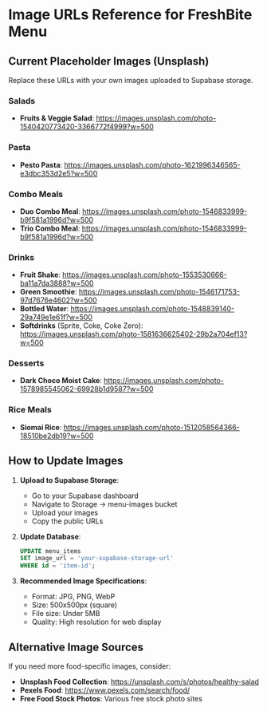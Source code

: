 # Image URLs Reference for FreshBite Menu

## Current Placeholder Images (Unsplash)
Replace these URLs with your own images uploaded to Supabase storage.

### Salads
- **Fruits & Veggie Salad**: https://images.unsplash.com/photo-1540420773420-3366772f4999?w=500

### Pasta
- **Pesto Pasta**: https://images.unsplash.com/photo-1621996346565-e3dbc353d2e5?w=500

### Combo Meals
- **Duo Combo Meal**: https://images.unsplash.com/photo-1546833999-b9f581a1996d?w=500
- **Trio Combo Meal**: https://images.unsplash.com/photo-1546833999-b9f581a1996d?w=500

### Drinks
- **Fruit Shake**: https://images.unsplash.com/photo-1553530666-ba11a7da3888?w=500
- **Green Smoothie**: https://images.unsplash.com/photo-1546171753-97d7676e4602?w=500
- **Bottled Water**: https://images.unsplash.com/photo-1548839140-29a749e1e61f?w=500
- **Softdrinks** (Sprite, Coke, Coke Zero): https://images.unsplash.com/photo-1581636625402-29b2a704ef13?w=500

### Desserts
- **Dark Choco Moist Cake**: https://images.unsplash.com/photo-1578985545062-69928b1d9587?w=500

### Rice Meals
- **Siomai Rice**: https://images.unsplash.com/photo-1512058564366-18510be2db19?w=500

## How to Update Images

1. **Upload to Supabase Storage**:
   - Go to your Supabase dashboard
   - Navigate to Storage → menu-images bucket
   - Upload your images
   - Copy the public URLs

2. **Update Database**:
   ```sql
   UPDATE menu_items 
   SET image_url = 'your-supabase-storage-url' 
   WHERE id = 'item-id';
   ```

3. **Recommended Image Specifications**:
   - Format: JPG, PNG, WebP
   - Size: 500x500px (square)
   - File size: Under 5MB
   - Quality: High resolution for web display

## Alternative Image Sources

If you need more food-specific images, consider:
- **Unsplash Food Collection**: https://unsplash.com/s/photos/healthy-salad
- **Pexels Food**: https://www.pexels.com/search/food/
- **Free Food Stock Photos**: Various free stock photo sites
